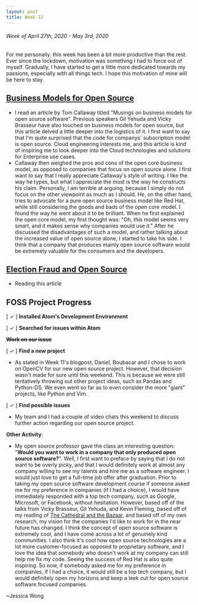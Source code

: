 ```yaml
---
layout: post
title: Week 12
---
```


###### Week of April 27th, 2020 - May 3rd, 2020 

For me personally. this week has been a bit more productive than the rest. Ever since the lockdown, motivation was something I had to force out of myself. Gradually, I have started to get a little more dedicated towards my passions, especially with all things tech. I hope this motivation of mine will be here to stay.

## [Business Models for Open Source](https://spot.livejournal.com/327801.html)

- I read an article by Tom Callaway titled "Musings on business models for open source software". Previous speakers Gil Yehuda and Vicky Brasseur have also touched on business models for open source, but this article delved a little deeper into the logistics of it. I first want to say that I'm quite surprised that the code for companys' subscription model is open source. Cloud engineering interests me, and this article is kind of inspiring me to look deeper into the Cloud technologies and solutions for Enterprise use cases. 
- Callaway then weighed the pros and cons of the open core business model, as opposed to companies that focus on open source alone. I first want to say that I really appreciate Callaway's style of writing. I like the way he types, but what I appreciate the most is the way he constructs his claim. Personally, I am terrible at arguing, because I simply do not focus on the other viewpoint as much as I should. He, on the other hand, tries to advocate for a pure open source business model like Red Hat, while still considering the goods and bads of the open core model. I found the way he went about it to be brilliant. When he first explained the open core model, my first thought was: "Oh, this model seems very smart, and it makes sense why companies would use it." After he discussed the disadvantages of such a model, and rather talking about the increased value of open source alone, I started to take his side. I think that a company that produces mainly open source software would be extremely valuable for the consumers and the developers.

## [Election Fraud and Open Source](https://opensource.com/article/19/9/voting-fraud-open-source-solution?)

- Reading this article

## FOSS Project Progress

[ ✓ ] **Installed Atom's Development Environment** 

[ ✓ ] **Searched for issues within Atom**

~~**Work on our issue**~~

[ ✓ ] **Find a new project**

- As stated in Week 11's blogpost, Daniel, Boubacar and I chose to work on OpenCV for our new open source project. However, that decision wasn't made for sure until this weekend. This is because we were still tentatively throwing out other project ideas, such as Pandas and Python-DS. We even went so far as to even consider the more "giant" projects, like Python and Vim. 

[ ✓ ] **Find possible issues**

- My team and I had a couple of video chats this weekend to discuss further action regarding our open source project. 


**Other Activity**: 

- My open source professor gave the class an interesting question: "**Would you want to work in a company that only produced open source software?**". Well, I first want to preface by saying that I do not want to be overly picky, and that I would definitely work at almost any company willing to see my talents and hire me as a software engineer. I would just love to get a full-time job offer after graduation. Prior to taking my open source software development course if someone asked me for my preference in companies (if I had a choice), I would have immediately responded with a top tech company, such as Google, Microsoft, or Facebook, without hesitation. However, based off of the talks from Vicky Brasseur, Gil Yehuda, and Kevin Fleming, based off of my reading of [The Cathedral and the Bazaar](http://www.catb.org/~esr/writings/cathedral-bazaar/cathedral-bazaar/index.html), and based off of my own research, my vision for the companies I'd like to work for in the near future has changed. I think the concept of open source software is extremely cool, and I have come across a lot of genuinely kind communities. I also think it's cool how open source technologies are a lot more customer-focused as opposed to proprietary software, and I love the idea that somebody who doesn't work at my company can still help me fix my code. Seeing the success of Red Hat is also quite inspiring. So now, if somebody asked me for my preference in companies, if I had a choice, it would still be a top tech company, but I would definitely open my horizons and keep a leek out for open source software focused companies.

~Jessica Wong
